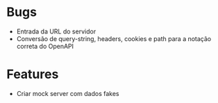 # Bugs

- Entrada da URL do servidor
- Conversão de query-string, headers, cookies e path para a notação correta do OpenAPI
 
# Features

- Criar mock server com dados fakes

